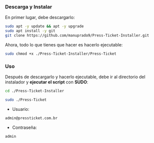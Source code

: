 ### Descarga y Instalar

En primer lugar, debe descargarlo:


```bash
sudo apt -y update && apt -y upgrade
sudo apt install -y git
git clone https://github.com/manuprado9/Press-Ticket-Installer.git
```

Ahora, todo lo que tienes que hacer es hacerlo ejecutable:

```bash
sudo chmod +x ./Press-Ticket-Installer/Press-Ticket
```

### Uso

Después de descargarlo y hacerlo ejecutable, debe ir al directorio del instalador y **ejecutar el script** con **SUDO**:

```bash
cd ./Press-Ticket-Installer
```

```bash
sudo ./Press-Ticket
```

* Usuario: 
```bash
admin@pressticket.com.br  
```
* Contraseña: 
```bash
admin
```
